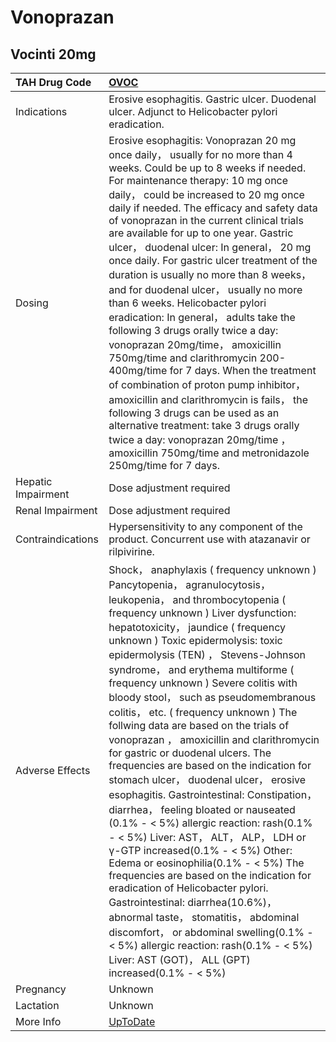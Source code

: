 # Vonoprazan

## Vocinti 20mg

| TAH Drug Code      | [OVOC](https://www.tahsda.org.tw/drugs/hissearch.php?drug_code=OVOC)                                                                                                                                                                                                                                                                                                                                                                                                                                                                                                                                                                                                                                                                                                                                                                                                                                                                                                                                                                                                                                                                                                                                          |
|:-------------------|:--------------------------------------------------------------------------------------------------------------------------------------------------------------------------------------------------------------------------------------------------------------------------------------------------------------------------------------------------------------------------------------------------------------------------------------------------------------------------------------------------------------------------------------------------------------------------------------------------------------------------------------------------------------------------------------------------------------------------------------------------------------------------------------------------------------------------------------------------------------------------------------------------------------------------------------------------------------------------------------------------------------------------------------------------------------------------------------------------------------------------------------------------------------------------------------------------------------|
| Indications        | Erosive esophagitis. Gastric ulcer. Duodenal ulcer. Adjunct to Helicobacter pylori eradication.                                                                                                                                                                                                                                                                                                                                                                                                                                                                                                                                                                                                                                                                                                                                                                                                                                                                                                                                                                                                                                                                                                               |
| Dosing             | Erosive esophagitis: Vonoprazan 20 mg once daily， usually for no more than 4 weeks. Could be up to 8 weeks if needed. For maintenance therapy: 10 mg once daily， could be increased to 20 mg once daily if needed. The efficacy and safety data of vonoprazan in the current clinical trials are available for up to one year. Gastric ulcer， duodenal ulcer: In general， 20 mg once daily. For gastric ulcer treatment of the duration is usually no more than 8 weeks， and for duodenal ulcer， usually no more than 6 weeks. Helicobacter pylori eradication: In general， adults take the following 3 drugs orally twice a day: vonoprazan 20mg/time， amoxicillin 750mg/time and clarithromycin 200-400mg/time for 7 days. When the treatment of combination of proton pump inhibitor， amoxicillin and clarithromycin is fails， the following 3 drugs can be used as an alternative treatment: take 3 drugs orally twice a day: vonoprazan 20mg/time ， amoxicillin 750mg/time and metronidazole 250mg/time for 7 days.                                                                                                                                                                           |
| Hepatic Impairment | Dose adjustment required                                                                                                                                                                                                                                                                                                                                                                                                                                                                                                                                                                                                                                                                                                                                                                                                                                                                                                                                                                                                                                                                                                                                                                                      |
| Renal Impairment   | Dose adjustment required                                                                                                                                                                                                                                                                                                                                                                                                                                                                                                                                                                                                                                                                                                                                                                                                                                                                                                                                                                                                                                                                                                                                                                                      |
| Contraindications  | Hypersensitivity to any component of the product. Concurrent use with atazanavir or rilpivirine.                                                                                                                                                                                                                                                                                                                                                                                                                                                                                                                                                                                                                                                                                                                                                                                                                                                                                                                                                                                                                                                                                                              |
| Adverse Effects    | Shock， anaphylaxis ( frequency unknown ) Pancytopenia， agranulocytosis， leukopenia， and thrombocytopenia ( frequency unknown ) Liver dysfunction: hepatotoxicity， jaundice ( frequency unknown ) Toxic epidermolysis: toxic epidermolysis (TEN) ， Stevens-Johnson syndrome， and erythema multiforme ( frequency unknown ) Severe colitis with bloody stool， such as pseudomembranous colitis， etc. ( frequency unknown ) The follwing data are based on the trials of vonoprazan ， amoxicillin and clarithromycin for gastric or duodenal ulcers. The frequencies are based on the indication for stomach ulcer， duodenal ulcer， erosive esophagitis. Gastrointestinal: Constipation， diarrhea， feeling bloated or nauseated (0.1% - < 5%) allergic reaction: rash(0.1% - < 5%) Liver: AST， ALT， ALP， LDH or γ-GTP increased(0.1% - < 5%) Other: Edema or eosinophilia(0.1% - < 5%) The frequencies are based on the indication for eradication of Helicobacter pylori. Gastrointestinal: diarrhea(10.6%)， abnormal taste， stomatitis， abdominal discomfort， or abdominal swelling(0.1% - < 5%) allergic reaction: rash(0.1% - < 5%) Liver: AST (GOT)， ALL (GPT) increased(0.1% - < 5%) |
| Pregnancy          | Unknown                                                                                                                                                                                                                                                                                                                                                                                                                                                                                                                                                                                                                                                                                                                                                                                                                                                                                                                                                                                                                                                                                                                                                                                                       |
| Lactation          | Unknown                                                                                                                                                                                                                                                                                                                                                                                                                                                                                                                                                                                                                                                                                                                                                                                                                                                                                                                                                                                                                                                                                                                                                                                                       |
| More Info          | [UpToDate](https://www.uptodate.com/contents/vonoprazan-drug-information)                                                                                                                                                                                                                                                                                                                                                                                                                                                                                                                                                                                                                                                                                                                                                                                                                                                                                                                                                                                                                                                                                                                                     |


